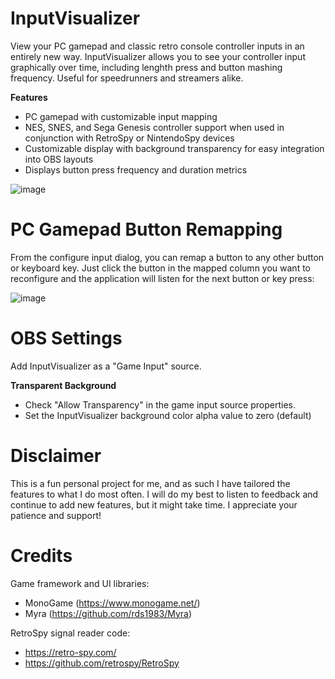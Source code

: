 # InputVisualizer

View your PC gamepad and classic retro console controller inputs in an entirely new way.
InputVisualizer allows you to see your controller input graphically over time, including lenghth press and button mashing frequency.
Useful for speedrunners and streamers alike.

**Features**

- PC gamepad with customizable input mapping
- NES, SNES, and Sega Genesis controller support when used in conjunction with RetroSpy or NintendoSpy devices
- Customizable display with background transparency for easy integration into OBS layouts
- Displays button press frequency and duration metrics

![image](https://github.com/kfmike/InputVisualizer/assets/57804306/216ddcea-696c-406d-a0ad-9534fba192fc)

# PC Gamepad Button Remapping

From the configure input dialog, you can remap a button to any other button or keyboard key.
Just click the button in the mapped column you want to reconfigure and the application will listen for the next button or key press:

![image](https://github.com/kfmike/InputVisualizer/assets/57804306/46d4f79a-6004-4960-b65a-8a3a30acc0c7)

# OBS Settings

Add InputVisualizer as a "Game Input" source.

**Transparent Background**
- Check "Allow Transparency" in the game input source properties.
- Set the InputVisualizer background color alpha value to zero (default)

# Disclaimer
This is a fun personal project for me, and as such I have tailored the features to what I do most often.
I will do my best to listen to feedback and continue to add new features, but it might take time.
I appreciate your patience and support!

# Credits

Game framework and UI libraries: 
  - MonoGame (https://www.monogame.net/)
  - Myra (https://github.com/rds1983/Myra)

RetroSpy signal reader code:
  - https://retro-spy.com/
  - https://github.com/retrospy/RetroSpy



